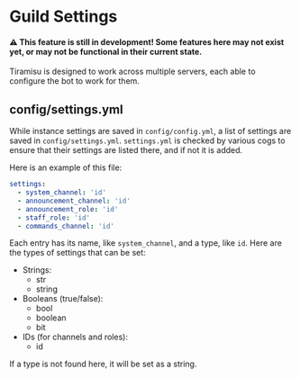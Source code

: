 # Guild Settings
#### ⚠️ This feature is still in development! Some features here may not exist yet, or may not be functional in their current state.
Tiramisu is designed to work across multiple servers, each able to configure the bot to work for them. 

## config/settings.yml
While instance settings are saved in `config/config.yml`, a list of settings are saved in `config/settings.yml`. `settings.yml` is checked by various cogs to ensure that their settings are listed there, and if not it is added. 

Here is an example of this file:
```yaml
settings:
  - system_channel: 'id'
  - announcement_channel: 'id'
  - announcement_role: 'id'
  - staff_role: 'id'
  - commands_channel: 'id'
```
Each entry has its name, like `system_channel`, and a type, like `id`. Here are the types of settings that can be set:

* Strings:
    - str
    - string
* Booleans (true/false):
    - bool
    - boolean
    - bit
* IDs (for channels and roles):
    - id

If a type is not found here, it will be set as a string.